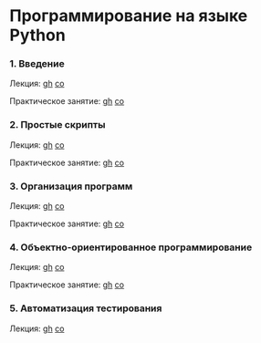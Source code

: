 # Программирование на языке Python

### 1.  Введение

Лекция:
[gh](https://github.com/true-grue/kispython/blob/main/lect1.ipynb)
[co](https://colab.research.google.com/github/true-grue/kispython/blob/main/lect1.ipynb)

Практическое занятие:
[gh](https://github.com/true-grue/kispython/blob/main/pract1.ipynb)
[co](https://colab.research.google.com/github/true-grue/kispython/blob/main/pract1.ipynb)

### 2.  Простые скрипты

Лекция:
[gh](https://github.com/true-grue/kispython/blob/main/lect2.ipynb)
[co](https://colab.research.google.com/github/true-grue/kispython/blob/main/lect2.ipynb)

Практическое занятие:
[gh](https://github.com/true-grue/kispython/blob/main/pract2.ipynb)
[co](https://colab.research.google.com/github/true-grue/kispython/blob/main/pract2.ipynb)

### 3. Организация программ

Лекция:
[gh](https://github.com/true-grue/kispython/blob/main/lect3.ipynb)
[co](https://colab.research.google.com/github/true-grue/kispython/blob/main/lect3.ipynb)

Практическое занятие:
[gh](https://github.com/true-grue/kispython/blob/main/pract3.ipynb)
[co](https://colab.research.google.com/github/true-grue/kispython/blob/main/pract3.ipynb)

### 4. Объектно-ориентированное программирование

Лекция:
[gh](https://github.com/true-grue/kispython/blob/main/lect4.ipynb)
[co](https://colab.research.google.com/github/true-grue/kispython/blob/main/lect4.ipynb)

Практическое занятие:
[gh](https://github.com/true-grue/kispython/blob/main/pract4.ipynb)
[co](https://colab.research.google.com/github/true-grue/kispython/blob/main/pract4.ipynb)

### 5. Автоматизация тестирования

Лекция:
[gh](https://github.com/true-grue/kispython/blob/main/lect5.ipynb)
[co](https://colab.research.google.com/github/true-grue/kispython/blob/main/lect5.ipynb)
